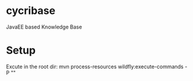 # cycribase
JavaEE based Knowledge Base

# Setup
Excute in the root dir:
mvn process-resources wildfly:execute-commands -P "<profile-name>"
